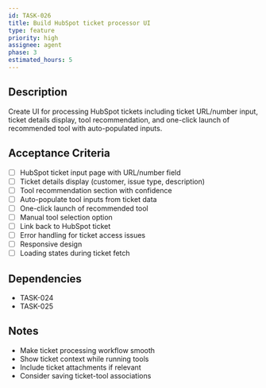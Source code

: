 ```yaml
---
id: TASK-026
title: Build HubSpot ticket processor UI
type: feature
priority: high
assignee: agent
phase: 3
estimated_hours: 5
---
```


## Description
Create UI for processing HubSpot tickets including ticket URL/number input, ticket details display, tool recommendation, and one-click launch of recommended tool with auto-populated inputs.

## Acceptance Criteria
- [ ] HubSpot ticket input page with URL/number field
- [ ] Ticket details display (customer, issue type, description)
- [ ] Tool recommendation section with confidence
- [ ] Auto-populate tool inputs from ticket data
- [ ] One-click launch of recommended tool
- [ ] Manual tool selection option
- [ ] Link back to HubSpot ticket
- [ ] Error handling for ticket access issues
- [ ] Responsive design
- [ ] Loading states during ticket fetch

## Dependencies
- TASK-024
- TASK-025

## Notes
- Make ticket processing workflow smooth
- Show ticket context while running tools
- Include ticket attachments if relevant
- Consider saving ticket-tool associations
